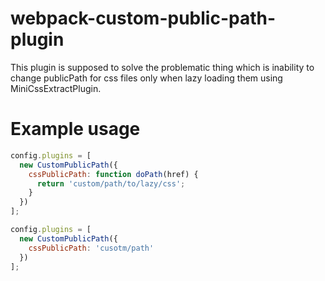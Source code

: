 # webpack-custom-public-path-plugin

This plugin is supposed to solve the problematic thing which is inability to change publicPath for css files only when lazy loading them using MiniCssExtractPlugin.

# Example usage

```javascript
config.plugins = [
  new CustomPublicPath({
    cssPublicPath: function doPath(href) {
      return 'custom/path/to/lazy/css';
    }
  })
];
```

```javascript
config.plugins = [
  new CustomPublicPath({
    cssPublicPath: 'cusotm/path'
  })
];
```
